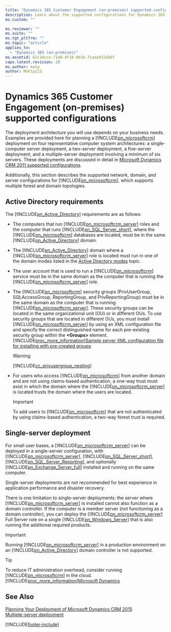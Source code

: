 ```yaml
---
title: "Dynamics 365 Customer Engagement (on-premises) supported configurations | Microsoft Docs"
description: Learn about the supported configurations for Dynamics 365 Customer Engagement (on-premises)
ms.custom: ""

ms.reviewer: ""
ms.suite: ""
ms.tgt_pltfrm: ""
ms.topic: "article"
applies_to: 
  - "Dynamics 365 (on-premises)"
ms.assetid: 61c14cce-71e0-4f18-b02b-7caaa932ab6f
caps.latest.revision: 28
ms.author: matp
author: Mattp123
---
```

# Dynamics 365 Customer Engagement (on-premises) supported configurations



The deployment architecture you will use depends on your business needs. Examples are provided here for planning a [!INCLUDE[pn_microsoftcrm](../includes/pn-microsoftcrm.md)] deployment on four representative computer system architectures: a single-computer server deployment, a two-server deployment, a five-server deployment, and a multiple-server deployment involving a minimum of six servers. These deployments are discussed in detail in [Microsoft Dynamics CRM 2011 supported configurations](microsoft-dynamics-365-supported-configurations.md).  
  
 Additionally, this section describes the supported network, domain, and server configurations for [!INCLUDE[pn_microsoftcrm](../includes/pn-microsoftcrm.md)], which supports multiple forest and domain topologies.  
  
## Active Directory requirements  
 The [!INCLUDE[pn_Active_Directory](../includes/pn-active-directory.md)] requirements are as follows:  
  
-   The computers that run [!INCLUDE[pn_microsoftcrm_server](../includes/pn-microsoftcrm-server.md)] roles and the computer that runs [!INCLUDE[pn_SQL_Server_short](../includes/pn-sql-server-short.md)], where the [!INCLUDE[pn_microsoftcrm](../includes/pn-microsoftcrm.md)] databases are located, must be in the same [!INCLUDE[pn_Active_Directory](../includes/pn-active-directory.md)] domain.  
  
-   The [!INCLUDE[pn_Active_Directory](../includes/pn-active-directory.md)] domain where a [!INCLUDE[pn_microsoftcrm_server](../includes/pn-microsoftcrm-server.md)] role is located must run in one of the domain modes listed in the [Active Directory modes](software-requirements-for-microsoft-dynamics-365-server.md#Active_directory_modes) topic.  
  
-   The user account that is used to run a [!INCLUDE[pn_microsoftcrm](../includes/pn-microsoftcrm.md)] service must be in the same domain as the computer that is running the [!INCLUDE[pn_microsoftcrm_server](../includes/pn-microsoftcrm-server.md)] role.  
  
-   The [!INCLUDE[pn_microsoftcrm](../includes/pn-microsoftcrm.md)] security groups (PrivUserGroup, SQLAccessGroup, ReportingGroup, and PrivReportingGroup) must be in the same domain as the computer that is running [!INCLUDE[pn_microsoftcrm_server](../includes/pn-microsoftcrm-server.md)]. These security groups can be located in the same organizational unit (OU) or in different OUs. To use security groups that are located in different OUs, you must install [!INCLUDE[pn_microsoftcrm_server](../includes/pn-microsoftcrm-server.md)] by using an XML configuration file and specify the correct distinguished name for each pre-existing security group within the **\<Groups>** element.  [!INCLUDE[proc_more_information](../includes/proc-more-information.md)][Sample server XML configuration file for installing with pre-created groups](sample-server-xml-config-file-pre-created-groups.md)  
  
    > [!WARNING]
    >  [!INCLUDE[cc_privusergroup_nesting](../includes/cc-privusergroup-nesting.md)]  
  
-   For users who access [!INCLUDE[pn_microsoftcrm](../includes/pn-microsoftcrm.md)] from another domain and are not using claims-based authentication, a one-way trust must exist in which the domain where the [!INCLUDE[pn_microsoftcrm_server](../includes/pn-microsoftcrm-server.md)] is located trusts the domain where the users are located.  
  
    > [!IMPORTANT]
    >  To add users to [!INCLUDE[pn_microsoftcrm](../includes/pn-microsoftcrm.md)] that are not authenticated by using claims-based authentication, a two-way forest trust is required.  
  
## Single-server deployment  
 For small user bases, a [!INCLUDE[pn_microsoftcrm_server](../includes/pn-microsoftcrm-server.md)] can be deployed in a single-server configuration, with [!INCLUDE[pn_microsoftcrm_server](../includes/pn-microsoftcrm-server.md)], [!INCLUDE[pn_SQL_Server_short](../includes/pn-sql-server-short.md)], [!INCLUDE[pn_SQL_Server_Reporting](../includes/pn-sql-server-reporting.md)], and optionally [!INCLUDE[pn_Exchange_Server_full](../includes/pn-exchange-server-full.md)] installed and running on the same computer.  
  
 Single-server deployments are not recommended for best experience in application performance and disaster recovery.  
  
 There is one limitation to single-server deployments: the server where [!INCLUDE[pn_microsoftcrm_server](../includes/pn-microsoftcrm-server.md)] is installed cannot also function as a domain controller. If the computer is a member server (not functioning as a domain controller), you can deploy the [!INCLUDE[pn_microsoftcrm_server](../includes/pn-microsoftcrm-server.md)] Full Server role on a single [!INCLUDE[pn_Windows_Server](../includes/pn-windows-server.md)] that is also running the additional required products.  
  
> [!IMPORTANT]
>  Running [!INCLUDE[pn_microsoftcrm_server](../includes/pn-microsoftcrm-server.md)] in a production environment on an [!INCLUDE[pn_Active_Directory](../includes/pn-active-directory.md)] domain controller is not supported.  
  
> [!TIP]
>  To reduce IT administration overhead, consider running [!INCLUDE[pn_microsoftcrm](../includes/pn-microsoftcrm.md)] in the cloud. [!INCLUDE[proc_more_information](../includes/proc-more-information.md)][Microsoft Dynamics](https://go.microsoft.com/fwlink/p/?LinkId=513167)  
  

## See Also  
 [Planning Your Deployment of Microsoft Dynamics CRM 2015](planning-your-deployment-of-microsoft-dynamics-365.md)   
 [Multiple-server deployment](microsoft-dynamics-365-multiple-server-deployment.md)



[!INCLUDE[footer-include](../../../includes/footer-banner.md)]
